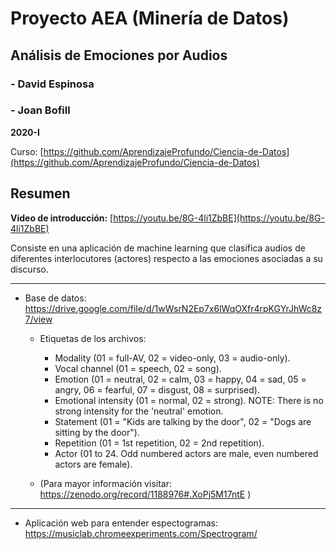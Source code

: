 # Proyecto AEA (Minería de Datos)
## Análisis de Emociones por Audios
### - David Espinosa
### - Joan Bofill
**2020-I**

Curso: [https://github.com/AprendizajeProfundo/Ciencia-de-Datos](https://github.com/AprendizajeProfundo/Ciencia-de-Datos)

## Resumen

**Video de introducción:** [https://youtu.be/8G-4li1ZbBE](https://youtu.be/8G-4li1ZbBE)

Consiste en una aplicación de machine learning que clasifica audios de diferentes interlocutores (actores) respecto a las emociones asociadas a su discurso.

---

- Base de datos: https://drive.google.com/file/d/1wWsrN2Ep7x6lWqOXfr4rpKGYrJhWc8z7/view
    - Etiquetas de los archivos:
      - Modality (01 = full-AV, 02 = video-only, 03 = audio-only).
      - Vocal channel (01 = speech, 02 = song).
      - Emotion (01 = neutral, 02 = calm, 03 = happy, 04 = sad, 05 = angry, 06 = fearful, 07 = disgust, 08 = surprised).
      - Emotional intensity (01 = normal, 02 = strong). NOTE: There is no strong intensity for the 'neutral' emotion.
      - Statement (01 = "Kids are talking by the door", 02 = "Dogs are sitting by the door").
      - Repetition (01 = 1st repetition, 02 = 2nd repetition).
      - Actor (01 to 24. Odd numbered actors are male, even numbered actors are female).
      
    - (Para mayor información visitar: https://zenodo.org/record/1188976#.XoPj5M17ntE )
    
---

- Aplicación web para entender espectogramas: https://musiclab.chromeexperiments.com/Spectrogram/
